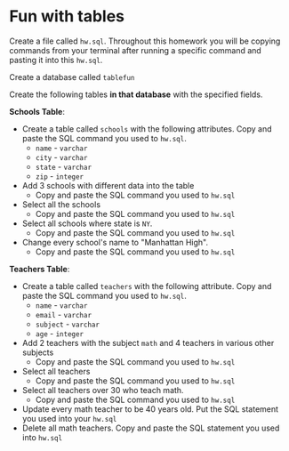 # Fun with tables

Create a file called `hw.sql`. Throughout this homework you will be copying commands from your terminal after running a specific command and pasting it into this `hw.sql`.

Create a database called `tablefun`

Create the following tables **in that database** with the specified fields.

**Schools Table**:
- Create a table called `schools` with the following attributes. Copy and paste the SQL command you used to `hw.sql`.
  - `name` - `varchar`
  - `city` - `varchar`
  - `state` - `varchar`
  - `zip` - `integer`
- Add 3 schools with different data into the table
  - Copy and paste the SQL command you used to `hw.sql`
- Select all the schools
  - Copy and paste the SQL command you used to `hw.sql`
- Select all schools where state is `NY`.
  - Copy and paste the SQL command you used to `hw.sql`
- Change every school's name to "Manhattan High".
  - Copy and paste the SQL command you used to `hw.sql`

**Teachers Table**:
- Create a table called `teachers` with the following attribute. Copy and paste the SQL command you used to `hw.sql`.
  - `name` - `varchar`
  - `email` - `varchar`
  - `subject` - `varchar`
  - `age` - `integer`
- Add 2 teachers with the subject `math` and 4 teachers in various other subjects
  - Copy and paste the SQL command you used to `hw.sql`
- Select all teachers
  - Copy and paste the SQL command you used to `hw.sql`
- Select all teachers over 30 who teach math.
  - Copy and paste the SQL command you used to `hw.sql`
- Update every math teacher to be 40 years old. Put the SQL statement you used into your `hw.sql`
- Delete all math teachers. Copy and paste the SQL statement you used into `hw.sql`
